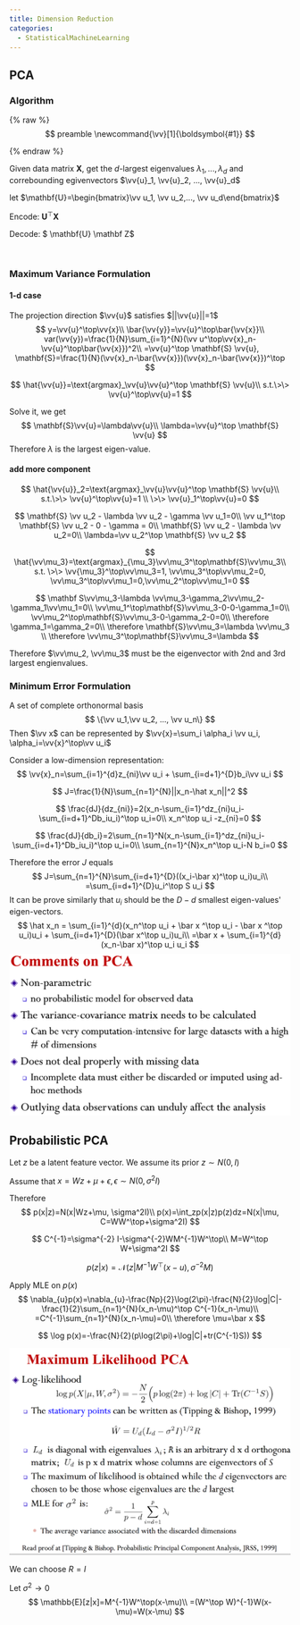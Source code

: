 ```yaml
---
title: Dimension Reduction
categories:
  - StatisticalMachineLearning
---
```


## PCA

### Algorithm

{% raw %}
$$
preamble
\newcommand{\vv}[1]{\boldsymbol{#1}}
$$


{% endraw %}

Given data matrix $\mathbf{X}$, get the $d$-largest eigenvalues $\lambda_1, ..., \lambda_d$ and correbounding egivenvectors $\vv{u}_1, \vv{u}_2, ..., \vv{u}_d$

let $\mathbf{U}=\begin{bmatrix}\vv u_1, \vv u_2,..., \vv u_d\end{bmatrix}$

Encode: $\mathbf{U}^\top \mathbf X$

Decode: $ \mathbf{U} \mathbf Z$

​	

### Maximum Variance Formulation

#### 1-d case

The projection direction $\vv{u}$ satisfies $||\vv{u}||=1$
$$
y=\vv{u}^\top\vv{x}\\
\bar{\vv{y}}=\vv{u}^\top\bar{\vv{x}}\\
var(\vv{y})=\frac{1}{N}\sum_{i=1}^{N}(\vv u^\top\vv{x}_n-\vv{u}^\top\bar{\vv{x}})^2\\
=\vv{u}^\top \mathbf{S} \vv{u}, \mathbf{S}=\frac{1}{N}(\vv{x}_n-\bar{\vv{x}})(\vv{x}_n-\bar{\vv{x}})^\top
$$

$$
\hat{\vv{u}}=\text{argmax}_\vv{u}\vv{u}^\top \mathbf{S} \vv{u}\\
s.t.\>\> \vv{u}^\top\vv{u}=1
$$

Solve it, we get
$$
\mathbf{S}\vv{u}=\lambda\vv{u}\\
\lambda=\vv{u}^\top \mathbf{S} \vv{u}
$$
Therefore $\lambda$ is the largest eigen-value.

#### add more component

$$
\hat{\vv{u}}_2=\text{argmax}_\vv{u}\vv{u}^\top \mathbf{S} \vv{u}\\
s.t.\>\> \vv{u}^\top\vv{u}=1 \\
\>\> \vv{u}_1^\top\vv{u}=0
$$


$$
\mathbf{S} \vv u_2 - \lambda \vv u_2 - \gamma \vv u_1=0\\
\vv u_1^\top \mathbf{S} \vv u_2 - 0 - \gamma = 0\\
\mathbf{S} \vv u_2 - \lambda \vv u_2=0\\
\lambda=\vv u_2^\top \mathbf{S} \vv u_2
$$

$$
\hat{\vv\mu_3}=\text{argmax}_{\mu_3}\vv\mu_3^\top\mathbf{S}\vv\mu_3\\
s.t. \>\> \vv{\mu_3}^\top\vv\mu_3=1, \vv\mu_3^\top\vv\mu_2=0, \vv\mu_3^\top\vv\mu_1=0,\vv\mu_2^\top\vv\mu_1=0
$$

$$
\mathbf S\vv\mu_3-\lambda \vv\mu_3-\gamma_2\vv\mu_2-\gamma_1\vv\mu_1=0\\
\vv\mu_1^\top\mathbf{S}\vv\mu_3-0-0-\gamma_1=0\\
\vv\mu_2^\top\mathbf{S}\vv\mu_3-0-\gamma_2-0=0\\
\therefore \gamma_1=\gamma_2=0\\
\therefore \mathbf{S}\vv\mu_3=\lambda \vv\mu_3 \\
\therefore \vv\mu_3^\top\mathbf{S}\vv\mu_3=\lambda
$$

Therefore $\vv\mu_2, \vv\mu_3$ must be the eigenvector with 2nd and 3rd largest engienvalues.

### Minimum Error Formulation

A set of complete orthonormal basis
$$
\{\vv u_1,\vv  u_2, ..., \vv u_n\}
$$
Then $\vv x$ can be represented by $\vv{x}=\sum_i \alpha_i \vv u_i, \alpha_i=\vv{x}^\top\vv u_i$

Consider a low-dimension representation:
$$
\vv{x}_n=\sum_{i=1}^{d}z_{ni}\vv u_i + \sum_{i=d+1}^{D}b_i\vv u_i
$$

$$
J=\frac{1}{N}\sum_{n=1}^{N}||x_n-\hat x_n||^2
$$

$$
\frac{dJ}{dz_{ni}}=2(x_n-\sum_{i=1}^dz_{ni}u_i-\sum_{i=d+1}^Db_iu_i)^\top u_i=0\\
x_n^\top u_i -z_{ni}=0
$$

$$
\frac{dJ}{db_i}=2\sum_{n=1}^N(x_n-\sum_{i=1}^dz_{ni}u_i-\sum_{i=d+1}^Db_iu_i)^\top u_i=0\\
\sum_{n=1}^{N}x_n^\top u_i-N b_i=0
$$

Therefore the error $J$ equals
$$
J=\sum_{n=1}^{N}\sum_{i=d+1}^{D}((x_i-\bar x)^\top u_i)u_i\\
=\sum_{i=d+1}^{D}u_i^\top S u_i
$$
It can be prove similarly that $u_i$ should be the $D-d$ smallest eigen-values' eigen-vectors.
$$
\hat x_n = \sum_{i=1}^{d}(x_n^\top u_i + \bar x ^\top u_i - \bar x ^\top u_i)u_i + \sum_{i=d+1}^{D}(\bar x^\top u_i)u_i\\
=\bar x + \sum_{i=1}^{d}(x_n-\bar x)^\top u_i u_i
$$
![image-20190419195806342](clustering/image-20190419195806342.png)

## Probabilistic PCA

Let $z$ be a latent feature vector. We assume its prior $z\sim N(0, I)$

Assume that $x=Wz+\mu+\epsilon, \epsilon\sim N(0, \sigma^2 I)$

Therefore
$$
p(x|z)=N(x|Wz+\mu, \sigma^2I)\\
p(x)=\int_zp(x|z)p(z)dz=N(x|\mu, C=WW^\top+\sigma^2I)
$$

$$
C^{-1}=\sigma^{-2} I-\sigma^{-2}WM^{-1}W^\top\\
M=W^\top W+\sigma^2I
$$

$$
p(z|x)=\mathcal N(z|M^{-1}W^\top(x-u), \sigma^{-2}M)
$$

Apply MLE on $p(x)$
$$
\nabla_{u}p(x)=\nabla_{u}-\frac{Np}{2}\log(2\pi)-\frac{N}{2}\log|C|-\frac{1}{2}\sum_{n=1}^{N}(x_n-\mu)^\top C^{-1}(x_n-\mu)\\
=C^{-1}\sum_{n=1}^{N}(x_n-\mu)=0\\
\therefore \mu=\bar x
$$

$$
\log p(x)=-\frac{N}{2}(p\log(2\pi)+\log|C|+tr(C^{-1}S))
$$

![image-20190423153437444](dimension_reduction/image-20190423153437444.png)

We can choose $R=I$

Let $\sigma^2\to 0$
$$
\mathbb{E}[z|x]=M^{-1}W^\top(x-\mu)\\
=(W^\top W)^{-1}W(x-\mu)=W(x-\mu)
$$
